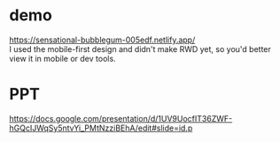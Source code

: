 # demo
https://sensational-bubblegum-005edf.netlify.app/  
I used the mobile-first design and didn't make RWD yet, so you'd better view it in mobile or dev tools.

# PPT
https://docs.google.com/presentation/d/1UV9UocfIT36ZWF-hGQcIJWqSy5ntvYi_PMtNzziBEhA/edit#slide=id.p
